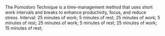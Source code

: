 The Pomodoro Technique is a time-management method that uses short work intervals and breaks to enhance productivity, focus, and reduce stress.
Interval:
  25 minutes of work;
  5 minutes of rest;
  25 minutes of work;
  5 minutes of rest;
  25 minutes of work;
  5 minutes of rest;
  25 minutes of work;
  15 minutes of rest;

